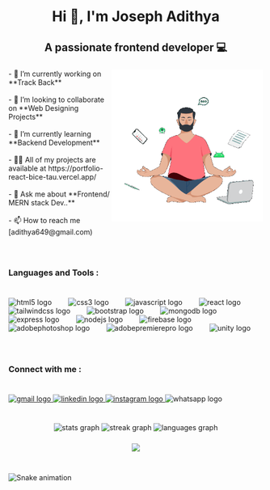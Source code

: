 <h1 align="center">Hi 👋, I'm Joseph Adithya</h1>

###

<h2 align="center">A passionate frontend developer 💻</h2>

###

<img align="right" height="300" src="https://raw.githubusercontent.com/navishkadarshana/navishkadarshana/main/animation_500_l4ld57sp.gif"  />

###

<p align="left">- 🔭 I’m currently working on **Track Back**<br><br>- 👯 I’m looking to collaborate on **Web Designing Projects**<br><br>- 🌱 I’m currently learning **Backend Development**<br><br>- 👨‍💻 All of my projects are available at https://portfolio-react-bice-tau.vercel.app/<br><br>- 💬 Ask me about **Frontend/ MERN stack Dev..**<br><br>- 📫 How to reach me [adithya649@gmail.com)</p>

###

<br clear="both">

<h3 align="left">Languages and Tools :</h3>

###

<br clear="both">

<div align="left">
  <img src="https://skillicons.dev/icons?i=html" height="35" alt="html5 logo"  />
  <img width="25" />
  <img src="https://skillicons.dev/icons?i=css" height="35" alt="css3 logo"  />
  <img width="25" />
  <img src="https://skillicons.dev/icons?i=js" height="35" alt="javascript logo"  />
  <img width="25" />
  <img src="https://skillicons.dev/icons?i=react" height="35" alt="react logo"  />
  <img width="25" />
  <img src="https://skillicons.dev/icons?i=tailwind" height="35" alt="tailwindcss logo"  />
  <img width="25" />
  <img src="https://skillicons.dev/icons?i=bootstrap" height="35" alt="bootstrap logo"  />
  <img width="25" />
  <img src="https://skillicons.dev/icons?i=mongodb" height="35" alt="mongodb logo"  />
  <img width="25" />
  <img src="https://skillicons.dev/icons?i=express" height="35" alt="express logo"  />
  <img width="25" />
  <img src="https://skillicons.dev/icons?i=nodejs" height="35" alt="nodejs logo"  />
  <img width="25" />
  <img src="https://skillicons.dev/icons?i=firebase" height="35" alt="firebase logo"  />
  <img width="25" />
  <img src="https://skillicons.dev/icons?i=ps" height="35" alt="adobephotoshop logo"  />
  <img width="25" />
  <img src="https://skillicons.dev/icons?i=pr" height="35" alt="adobepremierepro logo"  />
  <img width="25" />
  <img src="https://skillicons.dev/icons?i=unity" height="35" alt="unity logo"  />
</div>

###

<br clear="both">

<h3 align="left">Connect with me :</h3>

###

<br clear="both">

<div align="left">
  <a href="gmailto:adithya649@gmail.com" target="_blank">
    <img src="https://raw.githubusercontent.com/maurodesouza/profile-readme-generator/master/src/assets/icons/social/gmail/default.svg" width="55" height="30" alt="gmail logo"  />
  </a>
  <a href="https://www.linkedin.com/in/josephadithya/" target="_blank">
    <img src="https://raw.githubusercontent.com/maurodesouza/profile-readme-generator/master/src/assets/icons/social/linkedin/default.svg" width="55" height="30" alt="linkedin logo"  />
  </a>
  <a href="confused_josh" target="_blank">
    <img src="https://raw.githubusercontent.com/maurodesouza/profile-readme-generator/master/src/assets/icons/social/instagram/default.svg" width="55" height="30" alt="instagram logo"  />
  </a>
  <img src="https://raw.githubusercontent.com/maurodesouza/profile-readme-generator/master/src/assets/icons/social/whatsapp/default.svg" width="55" height="30" alt="whatsapp logo"  />
</div>

###

<br clear="both">

<div align="center">
  <img src="https://github-readme-stats.vercel.app/api?username=JoelAdit&hide_title=false&hide_rank=false&show_icons=true&include_all_commits=true&count_private=true&disable_animations=false&theme=dracula&locale=en&hide_border=false" height="150" alt="stats graph"  />
  <img src="https://streak-stats.demolab.com?user=JoelAdit&locale=en&mode=daily&theme=dracula&hide_border=false&border_radius=5" height="150" alt="streak graph"  />
  <img src="https://github-readme-stats.vercel.app/api/top-langs?username=JoelAdit&locale=en&hide_title=false&layout=compact&card_width=320&langs_count=5&theme=dracula&hide_border=false" height="150" alt="languages graph"  />
</div>

###

<div align="center">
  <img src="https://profile-counter.glitch.me/JoelAdit/count.svg?"  />
</div>

###

<br clear="both">

<img src="https://raw.githubusercontent.com/JoelAdit/JoelAdit/output/snake.svg" alt="Snake animation" />

###
